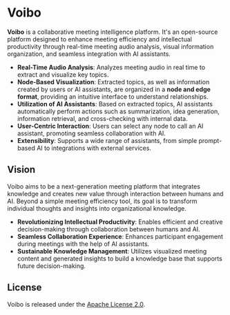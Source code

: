 # Voibo

**Voibo** is a collaborative meeting intelligence platform. It's an open-source platform designed to enhance meeting efficiency and intellectual productivity through real-time meeting audio analysis, visual information organization, and seamless integration with AI assistants.

- **Real-Time Audio Analysis**: Analyzes meeting audio in real time to extract and visualize key topics.
- **Node-Based Visualization**: Extracted topics, as well as information created by users or AI assistants, are organized in a **node and edge format**, providing an intuitive interface to understand relationships.
- **Utilization of AI Assistants**: Based on extracted topics, AI assistants automatically perform actions such as summarization, idea generation, information retrieval, and cross-checking with internal data.
- **User-Centric Interaction**: Users can select any node to call an AI assistant, promoting seamless collaboration with AI.
- **Extensibility**: Supports a wide range of assistants, from simple prompt-based AI to integrations with external services.

## Vision

Voibo aims to be a next-generation meeting platform that integrates knowledge and creates new value through interaction between humans and AI. Beyond a simple meeting efficiency tool, its goal is to transform individual thoughts and insights into organizational knowledge.

- **Revolutionizing Intellectual Productivity**: Enables efficient and creative decision-making through collaboration between humans and AI.
- **Seamless Collaboration Experience**: Enhances participant engagement during meetings with the help of AI assistants.
- **Sustainable Knowledge Management**: Utilizes visualized meeting content and generated insights to build a knowledge base that supports future decision-making.

## License

Voibo is released under the [Apache License 2.0](LICENSE).
